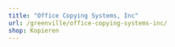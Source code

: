 ```yaml
---
title: "Office Copying Systems, Inc"
url: /greenville/office-copying-systems-inc/
shop: Kopieren
---
```

